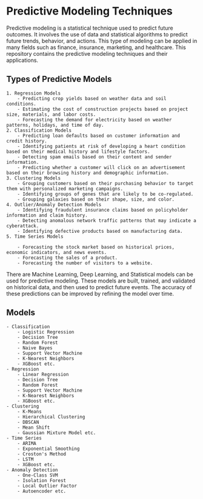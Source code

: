 # Predictive Modeling Techniques
Predictive modeling is a statistical technique used to predict future outcomes. It involves the use of data and statistical algorithms to predict future trends, behavior, and actions. This type of modeling can be applied in many fields such as finance, insurance, marketing, and healthcare. 
This repository contains the predictive modeling techniques and their applications.

## Types of Predictive Models
    
    1. Regression Models
        - Predicting crop yields based on weather data and soil conditions.
        - Estimating the cost of construction projects based on project size, materials, and labor costs.
        - Forecasting the demand for electricity based on weather patterns, holidays, and time of day.
    2. Classification Models
        - Predicting loan defaults based on customer information and credit history.
        - Identifying patients at risk of developing a heart condition based on their medical history and lifestyle factors.    
        - Detecting spam emails based on their content and sender information.
        - Predicting whether a customer will click on an advertisement based on their browsing history and demographic information.
    3. Clustering Models
        - Grouping customers based on their purchasing behavior to target them with personalized marketing campaigns.
        - Identifying groups of genes that are likely to be co-regulated.
        - Grouping galaxies based on their shape, size, and color.
    4. Outlier/Anomaly Detection Models
        - Identifying fraudulent insurance claims based on policyholder information and claim history.
        - Detecting anomalous network traffic patterns that may indicate a cyberattack.
        - Identifying defective products based on manufacturing data.
    5. Time Series Models

        - Forecasting the stock market based on historical prices, economic indicators, and news events.
        - Forecasting the sales of a product.
        - Forecasting the number of visitors to a website.
    
There are Machine Learning, Deep Learning, and Statistical models can be used for predictive modeling.
These models are built, trained, and validated on historical data, and then used to predict future events. The accuracy of these predictions can be improved by refining the model over time.

## Models
    - Classification
        - Logistic Regression
        - Decision Tree
        - Random Forest
        - Naive Bayes
        - Support Vector Machine
        - K-Nearest Neighbors
        - XGBoost etc.
    - Regression
        - Linear Regression
        - Decision Tree
        - Random Forest
        - Support Vector Machine
        - K-Nearest Neighbors
        - XGBoost etc.
    - Clustering
        - K-Means
        - Hierarchical Clustering
        - DBSCAN
        - Mean Shift
        - Gaussian Mixture Model etc.
    - Time Series   
        - ARIMA
        - Exponential Smoothing
        - Croston's Method
        - LSTM 
        - XGBoost etc.
    - Anomaly Detection
        - One-Class SVM
        - Isolation Forest
        - Local Outlier Factor
        - Autoencoder etc.
